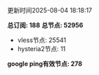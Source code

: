 更新时间2025-08-04 18:18:17

**总订阅: 188**
**总节点: 52956**
- vless节点: 25541
- hysteria2节点: 11

**google ping有效节点: 278**
